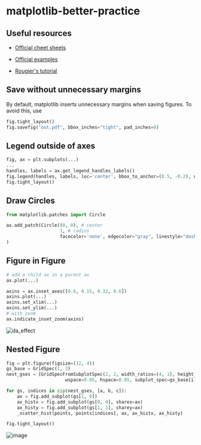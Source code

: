 # matplotlib-better-practice

## Useful resources

* [Official cheet sheets](https://github.com/matplotlib/cheatsheets)
* [Official examples](https://matplotlib.org/stable/gallery/index)

* [Rougier's tutorial](https://github.com/rougier/matplotlib-tutorial)

## Save without unnecessary margins

By default, matplotlib inserts unnecessary margins when saving figures. To avoid this, use

```python
fig.tight_layout()
fig.savefig("out.pdf", bbox_inches="tight", pad_inches=0)
```

## Legend outside of axes

```python
fig, ax = plt.subplots(...)
...
handles, labels = ax.get_legend_handles_labels()
fig.legend(handles, labels, loc='center', bbox_to_anchor=(0.5, -0.2), ncol=2, borderpad=0.3, labelspacing=1, fontsize=11)
fig.tight_layout()
```

## Draw Circles


```python
from matplotlib.patches import Circle

ax.add_patch(Circle((0, 0), # center
                    1, # radius
                    facecolor='none', edgecolor="gray", linestyle="dashed", linewidth=2, alpha=0.5)
)
```

## Figure in Figure


```python
# add a child ax in a parent ax
ax.plot(...)

axins = ax.inset_axes([0.6, 0.15, 0.32, 0.6])
axins.plot(...)
axins.set_xlim(...)
axins.set_ylim(...)
# with zoom
ax.indicate_inset_zoom(axins)
```


![da_effect](https://github.com/moskomule/matplotlib-better-practice/assets/11806234/f2ffb602-311e-4f25-ade1-b9cc6d4de2a5)


## Nested Figure

```python
fig = plt.figure(figsize=(12, 4))
gs_base = GridSpec(1, 3)
nest_gses = [GridSpecFromSubplotSpec(2, 2, width_ratios=(4, 1), height_ratios=(1, 4),
                      wspace=0.05, hspace=0.05, subplot_spec=gs_base[i]) for i in range(3)]

for gs, indices in zip(nest_gses, [a, b, c]):
    ax = fig.add_subplot(gs[1, 0])
    ax_histx = fig.add_subplot(gs[0, 0], sharex=ax)
    ax_histy = fig.add_subplot(gs[1, 1], sharey=ax)
    _scatter_hist(points, points[indices], ax, ax_histx, ax_histy)

fig.tight_layout()

```

![image](https://github.com/moskomule/matplotlib-better-practice/assets/11806234/7ad33490-ac44-4b9f-9e2d-4513b8ef0503)
